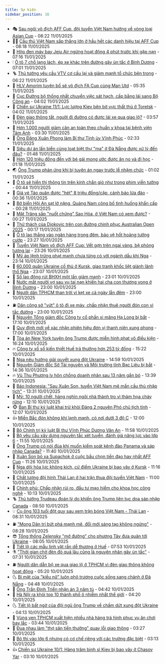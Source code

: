 ```yaml
---
title: Sự kiện
sidebar_position: 16
---
```


<!-- dantri-su-kien:START -->
- 🎭 [Sau ngôi vô địch AFF Cup, đội tuyển Việt Nam hướng về vòng loại Asian Cup](https://dantri.com.vn/the-thao/sau-ngoi-vo-dich-aff-cup-doi-tuyen-viet-nam-huong-ve-vong-loai-asian-cup-20250111124127960.htm) - 08:22 11/01/2025
- 👨‍🏫 [Cầu thủ Việt Nam sắp thắng lớn ở hầu hết các danh hiệu tại AFF Cup](https://dantri.com.vn/the-thao/cau-thu-viet-nam-sap-thang-lon-o-hau-het-cac-danh-hieu-tai-aff-cup-20250111132504016.htm) - 08:18 11/01/2025
- 🌮 [Hộp đen máy bay Jeju Air ngừng hoạt động 4 phút trước khi gặp nạn](https://dantri.com.vn/the-gioi/hop-den-may-bay-jeju-air-ngung-hoat-dong-4-phut-truoc-khi-gap-nan-20250111140256367.htm) - 07:16 11/01/2025
- 🕯 [Ô tô 7 chỗ lạng lách, ép xe khác trên đường gây ùn tắc ở Bình Dương](https://dantri.com.vn/xa-hoi/o-to-7-cho-lang-lach-ep-xe-khac-tren-duong-gay-un-tac-o-binh-duong-20250111133037791.htm) - 07:01 11/01/2025
- 🪜 [Thủ tướng yêu cầu VTV cơ cấu lại và giảm mạnh tổ chức bên trong](https://dantri.com.vn/xa-hoi/thu-tuong-yeu-cau-vtv-co-cau-lai-va-giam-manh-to-chuc-ben-trong-20250111125728906.htm) - 06:22 11/01/2025
- 🐘 [HLV Amorim tuyên bố sẽ vô địch FA Cup cùng Man Utd](https://dantri.com.vn/the-thao/hlv-amorim-tuyen-bo-se-vo-dich-fa-cup-cung-man-utd-20250111115358839.htm) - 05:35 11/01/2025
- 🤔 [Cục Đường bộ thống nhất chuyển việc sát hạch, cấp bằng lái sang Bộ Công an](https://dantri.com.vn/xa-hoi/cuc-duong-bo-thong-nhat-chuyen-viec-sat-hach-cap-bang-lai-sang-bo-cong-an-20250111095841270.htm) - 04:02 11/01/2025
- 🧠 [Chiến sự Ukraine 11/1: Lực lượng Kiev bên bờ vực thất thủ ở Toretsk](https://dantri.com.vn/the-gioi/chien-su-ukraine-111-luc-luong-kiev-ben-bo-vuc-that-thu-o-toretsk-20250111104203203.htm) - 04:02 11/01/2025
- 📝 [Đèn giao thông tắt, người đi đường có được lái xe qua giao lộ?](https://dantri.com.vn/xa-hoi/den-giao-thong-tat-nguoi-di-duong-co-duoc-lai-xe-qua-giao-lo-20250111090728976.htm) - 03:57 11/01/2025
- 🦏 [Hơn 1.000 người giảm cân an toàn theo chuẩn y khoa tại bệnh viện Tâm Anh](https://dantri.com.vn/suc-khoe/hon-1000-nguoi-giam-can-an-toan-theo-chuan-y-khoa-tai-benh-vien-tam-anh-20250111094906418.htm) - 03:30 11/01/2025
- 🥰 [Ông Đặng Xuân Phong làm Bí thư Tỉnh ủy Vĩnh Phúc](https://dantri.com.vn/xa-hoi/ong-dang-xuan-phong-lam-bi-thu-tinh-uy-vinh-phuc-20250111092507340.htm) - 02:33 11/01/2025
- 🤗 [Siêu dự án lấn biển cùng loạt biệt thự &quot;ma&quot; ở Đà Nẵng được xử lý đến đâu?](https://dantri.com.vn/xa-hoi/sieu-du-an-lan-bien-cung-loat-biet-thu-ma-o-da-nang-duoc-xu-ly-den-dau-20250110122518200.htm) - 01:48 11/01/2025
- 🌈 [Hơn 120 triệu đồng đến với bé gái mong ước được ăn no và đi học](https://dantri.com.vn/tam-long-nhan-ai/hon-120-trieu-dong-den-voi-be-gai-mong-uoc-duoc-an-no-va-di-hoc-20250110062144538.htm) - 01:18 11/01/2025
- 🌏 [Ông Trump phản ứng khi bị tuyên án ngay trước lễ nhậm chức](https://dantri.com.vn/the-gioi/ong-trump-phan-ung-khi-bi-tuyen-an-ngay-truoc-le-nham-chuc-20250111073743550.htm) - 01:02 11/01/2025
- 💄 [Ô tô sẽ hiển thị thông tin trên kính chắn gió như trong phim viễn tưởng](https://dantri.com.vn/o-to-xe-may/o-to-se-hien-thi-thong-tin-tren-kinh-chan-gio-nhu-trong-phim-vien-tuong-20250111002532229.htm) - 00:44 11/01/2025
- 👺 [Giá vé Táo quân được &quot;hét&quot; 8 triệu đồng/cặp, cảnh báo lừa đảo](https://dantri.com.vn/giai-tri/gia-ve-tao-quan-duoc-het-8-trieu-dongcap-canh-bao-lua-dao-20250111002010650.htm) - 00:36 11/01/2025
- 👹 [Bờ biển Hội An sạt lở nặng, Quảng Nam công bố tình huống khẩn cấp](https://dantri.com.vn/xa-hoi/bo-bien-hoi-an-sat-lo-nang-quang-nam-cong-bo-tinh-huong-khan-cap-20250111065003225.htm) - 00:28 11/01/2025
- 🌊 [Mặt Trăng sắp &quot;nuốt chửng&quot; Sao Hỏa, ở Việt Nam có xem được?](https://dantri.com.vn/khoa-hoc-cong-nghe/mat-trang-sap-nuot-chung-sao-hoa-o-viet-nam-co-xem-duoc-20250109075013775.htm) - 00:27 11/01/2025
- 🤠 [Thử thách của Djokovic trên con đường chinh phục Australian Open 2025](https://dantri.com.vn/the-thao/thu-thach-cua-djokovic-tren-con-duong-chinh-phuc-australian-open-2025-20250111071613194.htm) - 00:17 11/01/2025
- 🎊 [Ô tô lao thẳng vào ngân hàng trong đêm, bảo vệ hốt hoảng tưởng cướp](https://dantri.com.vn/xa-hoi/o-to-lao-thang-vao-ngan-hang-trong-dem-bao-ve-hot-hoang-tuong-cuop-20250111013142296.htm) - 23:27 10/01/2025
- 🐘 [Tuyển Việt Nam vô địch AFF Cup: Vết gợn trên ngai vàng, bệ phóng tương lai](https://dantri.com.vn/the-thao/tuyen-viet-nam-vo-dich-aff-cup-vet-gon-tren-ngai-vang-be-phong-tuong-lai-20250110223100005.htm) - 23:26 10/01/2025
- 💂 [Mỹ áp lệnh trừng phạt mạnh chưa từng có với ngành dầu khí Nga](https://dantri.com.vn/the-gioi/my-ap-lenh-trung-phat-manh-chua-tung-co-voi-nganh-dau-khi-nga-20250111060804455.htm) - 23:14 10/01/2025
- 👹 [60.000 quân Ukraine cố thủ ở Kursk, giao tranh khốc liệt giành lãnh thổ Nga](https://dantri.com.vn/the-gioi/60000-quan-ukraine-co-thu-o-kursk-giao-tranh-khoc-liet-gianh-lanh-tho-nga-20250111055505492.htm) - 23:07 10/01/2025
- 🦒 [Số lao động rút BHXH một lần giảm mạnh](https://dantri.com.vn/an-sinh/so-lao-dong-rut-bhxh-mot-lan-giam-manh-20250110174945015.htm) - 23:01 10/01/2025
- 🗽 [Nước mắt người vợ sau vụ tai nạn khiến hai cha con thương vong ở Bình Dương](https://dantri.com.vn/xa-hoi/nuoc-mat-nguoi-vo-sau-vu-tai-nan-khien-hai-cha-con-thuong-vong-o-binh-duong-20250110202459018.htm) - 23:00 10/01/2025
- 💄 [Người dân TPHCM than trời vì kẹt xe cả ngày lẫn đêm](https://dantri.com.vn/xa-hoi/nguoi-dan-tphcm-than-troi-vi-ket-xe-ca-ngay-lan-dem-20250109205356765.htm) - 23:00 10/01/2025
- ⛽️ [Dân công sở &quot;vứt&quot; ô tô đi xe máy, chấp nhận thuê người đón con vì tắc đường](https://dantri.com.vn/lao-dong-viec-lam/dan-cong-so-vut-o-to-di-xe-may-chap-nhan-thue-nguoi-don-con-vi-tac-duong-20250110203112339.htm) - 23:00 10/01/2025
- 🥷 [Nguyên Tổng giám đốc Công ty cổ phần xi măng Hạ Long bị bắt](https://dantri.com.vn/phap-luat/nguyen-tong-giam-doc-cong-ty-co-phan-xi-mang-ha-long-bi-bat-20250110235131387.htm) - 17:10 10/01/2025
- 🤖 [Quy định mới về xác nhận phiên hiệu đơn vị thanh niên xung phong](https://dantri.com.vn/xa-hoi/quy-dinh-moi-ve-xac-nhan-phien-hieu-don-vi-thanh-nien-xung-phong-20250110213155820.htm) - 17:00 10/01/2025
- 🌊 [Tòa án New York tuyên ông Trump được miễn hình phạt vô điều kiện](https://dantri.com.vn/the-gioi/toa-an-new-york-tuyen-ong-trump-duoc-mien-hinh-phat-vo-dieu-kien-20250110231033290.htm) - 16:24 10/01/2025
- 🔥 [Công ty xổ số kiến thiết Huế trả thưởng hơn 253 tỷ đồng](https://dantri.com.vn/xa-hoi/cong-ty-xo-so-kien-thiet-hue-tra-thuong-hon-253-ty-dong-20250110144805135.htm) - 15:22 10/01/2025
- 🦏 [Nga nêu hướng giải quyết xung đột Ukraine](https://dantri.com.vn/the-gioi/nga-neu-huong-giai-quyet-xung-dot-ukraine-20250110191803257.htm) - 14:59 10/01/2025
- 🐘 [Nguyên Giám đốc Sở Tài nguyên và Môi trường tỉnh Bạc Liêu bị bắt](https://dantri.com.vn/phap-luat/nguyen-giam-doc-so-tai-nguyen-va-moi-truong-tinh-bac-lieu-bi-bat-20250110201352115.htm) - 14:36 10/01/2025
- 🔥 [Vũ Thu Phương ly hôn chồng doanh nhân sau 13 năm gắn bó](https://dantri.com.vn/giai-tri/vu-thu-phuong-ly-hon-chong-doanh-nhan-sau-13-nam-gan-bo-20250110195536794.htm) - 13:39 10/01/2025
- 💼 [Báo Indonesia: &quot;Sau Xuân Son, tuyển Việt Nam mê mẩn cầu thủ nhập tịch&quot;](https://dantri.com.vn/the-thao/bao-indonesia-sau-xuan-son-tuyen-viet-nam-me-man-cau-thu-nhap-tich-20250110201829012.htm) - 13:31 10/01/2025
- 🚀 [Mỹ: 10 người chết, hàng nghìn ngôi nhà thành tro vì thảm họa cháy rừng](https://dantri.com.vn/the-gioi/my-10-nguoi-chet-hang-nghin-ngoi-nha-thanh-tro-vi-tham-hoa-chay-rung-20250110190828196.htm) - 12:10 10/01/2025
- 🐵 [Ban Bí thư kỷ luật khai trừ khỏi Đảng 2 nguyên Phó chủ tịch tỉnh](https://dantri.com.vn/xa-hoi/ban-bi-thu-ky-luat-khai-tru-khoi-dang-2-nguyen-pho-chu-tich-tinh-20250110190647153.htm) - 12:07 10/01/2025
- 👍 [Miền Bắc đón không khí lạnh mạnh, có nơi dưới 3 độ C](https://dantri.com.vn/xa-hoi/mien-bac-don-khong-khi-lanh-manh-co-noi-duoi-3-do-c-20250110181245699.htm) - 12:00 10/01/2025
- 🚦 [Bộ Chính trị kỷ luật Bí thư Vĩnh Phúc Dương Văn An](https://dantri.com.vn/xa-hoi/bo-chinh-tri-ky-luat-bi-thu-vinh-phuc-duong-van-an-20250110184444320.htm) - 11:58 10/01/2025
- 🥸 [Bộ yêu cầu xây dựng nguyên tắc xét tuyển, đánh giá năng lực vào lớp 6](https://dantri.com.vn/giao-duc/bo-yeu-cau-xay-dung-nguyen-tac-xet-tuyen-danh-gia-nang-luc-vao-lop-6-20250110182943541.htm) - 11:55 10/01/2025
- 🥷 [Ông Trump có nói đùa khi muốn kiểm soát kênh đào Panama và sáp nhập Canada?](https://dantri.com.vn/the-gioi/ong-trump-co-noi-dua-khi-muon-kiem-soat-kenh-dao-panama-va-sap-nhap-canada-20250110101954489.htm) - 11:40 10/01/2025
- 🤡 [Xuân Son bỏ xa Supachok ở cuộc bầu chọn tiền đạo hay nhất AFF Cup](https://dantri.com.vn/the-thao/xuan-son-bo-xa-supachok-o-cuoc-bau-chon-tien-dao-hay-nhat-aff-cup-20250110164947486.htm) - 11:26 10/01/2025
- 🥳 [Nga dội hỏa lực không kích, cứ điểm Ukraine bị bao vây ở Kursk](https://dantri.com.vn/the-gioi/nga-doi-hoa-luc-khong-kich-cu-diem-ukraine-bi-bao-vay-o-kursk-20250110180333641.htm) - 11:16 10/01/2025
- 🤩 [Chất lượng đội hình Thái Lan ở hai trận thua đội tuyển Việt Nam](https://dantri.com.vn/the-thao/chat-luong-doi-hinh-thai-lan-o-hai-tran-thua-doi-tuyen-viet-nam-20250110162810213.htm) - 11:00 10/01/2025
- 🎡 [Chính phủ: Chấp nhận rủi ro, đầu tư mạo hiểm cho khoa học công nghệ](https://dantri.com.vn/xa-hoi/chinh-phu-chap-nhan-rui-ro-dau-tu-mao-hiem-cho-khoa-hoc-cong-nghe-20250110170748207.htm) - 10:13 10/01/2025
- 🪜 [Thủ tướng Trudeau đoán lý do khiến ông Trump liên tục dọa sáp nhập Canada](https://dantri.com.vn/the-gioi/thu-tuong-trudeau-doan-ly-do-khien-ong-trump-lien-tuc-doa-sap-nhap-canada-20250110151143829.htm) - 08:50 10/01/2025
- 💡 [Cụ ông 103 tuổi đột quỵ sau xem trận bóng Việt Nam - Thái Lan](https://dantri.com.vn/suc-khoe/cu-ong-103-tuoi-dot-quy-sau-xem-tran-bong-viet-nam-thai-lan-20250110153122131.htm) - 08:31 10/01/2025
- ⛽️ [&quot;Mong Dân trí bứt phá mạnh mẽ, đổi mới sáng tạo không ngừng&quot;](https://dantri.com.vn/xa-hoi/mong-dan-tri-but-pha-manh-me-doi-moi-sang-tao-khong-ngung-20250110151321619.htm) - 08:28 10/01/2025
- 😎 [Tổng thống Zelensky &quot;mở đường&quot; cho phương Tây đưa quân tới Ukraine](https://dantri.com.vn/the-gioi/tong-thong-zelensky-mo-duong-cho-phuong-tay-dua-quan-toi-ukraine-20250110075707783.htm) - 08:05 10/01/2025
- 🗽 [Tiết lộ các mẫu linh vật rắn dễ thương ở Huế](https://dantri.com.vn/doi-song/tiet-lo-cac-mau-linh-vat-ran-de-thuong-o-hue-20250110070543480.htm) - 07:53 10/01/2025
- ⚗️ [&quot;Thời gian chờ đèn đỏ quá lâu cũng là nguyên nhân gây ùn tắc&quot;](https://dantri.com.vn/ban-doc/thoi-gian-cho-den-do-qua-lau-cung-la-nguyen-nhan-gay-un-tac-20250110142901219.htm) - 07:31 10/01/2025
- ⛽️ [Người dân dẫn bộ xe qua giao lộ ở TPHCM vì đèn giao thông không hoạt động](https://dantri.com.vn/xa-hoi/nguoi-dan-dan-bo-xe-qua-giao-lo-o-tphcm-vi-den-giao-thong-khong-hoat-dong-20250110120258385.htm) - 05:20 10/01/2025
- 🌜 [Bí mật của &quot;kiều nữ&quot; luôn phô trương cuộc sống sang chảnh ở Đà Nẵng](https://dantri.com.vn/phap-luat/bi-mat-cua-kieu-nu-luon-pho-truong-cuoc-song-sang-chanh-o-da-nang-20250110113419940.htm) - 04:48 10/01/2025
- 🦩 [Ông Trần Đình Triển nhận án 3 năm tù](https://dantri.com.vn/phap-luat/ong-tran-dinh-trien-nhan-an-3-nam-tu-20250110113901829.htm) - 04:42 10/01/2025
- 🦒 [Hà Nội ra khỏi top 10 thành phố ô nhiễm nhất thế giới](https://dantri.com.vn/xa-hoi/ha-noi-ra-khoi-top-10-thanh-pho-o-nhiem-nhat-the-gioi-20250110110906352.htm) - 04:20 10/01/2025
- 🌜 [Tiết lộ bất ngờ của đội ngũ ông Trump về chấm dứt xung đột Ukraine](https://dantri.com.vn/the-gioi/tiet-lo-bat-ngo-cua-doi-ngu-ong-trump-ve-cham-dut-xung-dot-ukraine-20250110081848837.htm) - 04:13 10/01/2025
- 🐎 [Vùng ven TPHCM xuất hiện nhiều nhà hàng trá hình phục vụ ăn chơi bay lắc](https://dantri.com.vn/xa-hoi/vung-ven-tphcm-xuat-hien-nhieu-nha-hang-tra-hinh-phuc-vu-an-choi-bay-lac-20250110095741396.htm) - 03:44 10/01/2025
- 🌋 [Đua nhau làm &quot;thợ săn tiền thưởng&quot; quay lỗi giao thông](https://dantri.com.vn/doi-song/dua-nhau-lam-tho-san-tien-thuong-quay-loi-giao-thong-20250107144116746.htm) - 03:27 10/01/2025
- 🧰 [Bỏ thi vào lớp 6 nhưng có cơ chế riêng với các trường đặc biệt](https://dantri.com.vn/giao-duc/bo-thi-vao-lop-6-nhung-co-co-che-rieng-voi-cac-truong-dac-biet-20250108155338436.htm) - 03:13 10/01/2025
- 👍 [Chiến sự Ukraine 10/1: Hàng trăm binh sĩ Kiev bị bao vây ở Chasov Yar](https://dantri.com.vn/the-gioi/chien-su-ukraine-101-hang-tram-binh-si-kiev-bi-bao-vay-o-chasov-yar-20250110093642524.htm) - 03:10 10/01/2025<!-- dantri-su-kien:END -->
